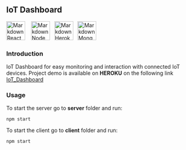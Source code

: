## IoT Dashboard
<img src="https://www.iconninja.com/files/332/243/605/react-js-react-logo-js-icon.png"
     alt="Markdown React icon"
     height="50px"
/>&nbsp;&nbsp;&nbsp;
<img src="https://nodejs.org/static/images/logos/nodejs-new-pantone-black.svg"
     alt="Markdown Node icon"
     height="50px"
/>&nbsp;&nbsp;
<img src="https://cdn.iconscout.com/icon/free/png-256/heroku-5-569467.png"
     alt="Markdown Heroku icon"
     height="50px"
/>&nbsp;&nbsp;
<img src="https://g.foolcdn.com/art/companylogos/mark/MDB.png"
     alt="Markdown Mongo icon"
     height="50px"
/>

### Introduction

IoT Dashboard for easy monitoring and interaction with connected IoT devices.
Project demo is available on **HEROKU** on the following link [IoT_Dashboard]( https://iot-sensor-dashboard.herokuapp.com/)

### Usage

To start the server go to **server** folder and run:
```
npm start
```

To start the client go to **client** folder and run:
```
npm start
```

